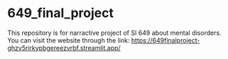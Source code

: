 # 649_final_project
This repository is for narractive project of SI 649 about mental disorders.
You can visit the website through the link: https://649finalproject-ghzv5rirkypbgereezvrbf.streamlit.app/
